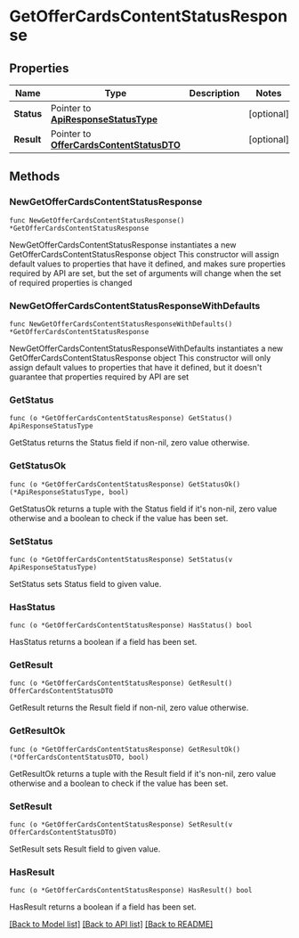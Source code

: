 # GetOfferCardsContentStatusResponse

## Properties

Name | Type | Description | Notes
------------ | ------------- | ------------- | -------------
**Status** | Pointer to [**ApiResponseStatusType**](ApiResponseStatusType.md) |  | [optional] 
**Result** | Pointer to [**OfferCardsContentStatusDTO**](OfferCardsContentStatusDTO.md) |  | [optional] 

## Methods

### NewGetOfferCardsContentStatusResponse

`func NewGetOfferCardsContentStatusResponse() *GetOfferCardsContentStatusResponse`

NewGetOfferCardsContentStatusResponse instantiates a new GetOfferCardsContentStatusResponse object
This constructor will assign default values to properties that have it defined,
and makes sure properties required by API are set, but the set of arguments
will change when the set of required properties is changed

### NewGetOfferCardsContentStatusResponseWithDefaults

`func NewGetOfferCardsContentStatusResponseWithDefaults() *GetOfferCardsContentStatusResponse`

NewGetOfferCardsContentStatusResponseWithDefaults instantiates a new GetOfferCardsContentStatusResponse object
This constructor will only assign default values to properties that have it defined,
but it doesn't guarantee that properties required by API are set

### GetStatus

`func (o *GetOfferCardsContentStatusResponse) GetStatus() ApiResponseStatusType`

GetStatus returns the Status field if non-nil, zero value otherwise.

### GetStatusOk

`func (o *GetOfferCardsContentStatusResponse) GetStatusOk() (*ApiResponseStatusType, bool)`

GetStatusOk returns a tuple with the Status field if it's non-nil, zero value otherwise
and a boolean to check if the value has been set.

### SetStatus

`func (o *GetOfferCardsContentStatusResponse) SetStatus(v ApiResponseStatusType)`

SetStatus sets Status field to given value.

### HasStatus

`func (o *GetOfferCardsContentStatusResponse) HasStatus() bool`

HasStatus returns a boolean if a field has been set.

### GetResult

`func (o *GetOfferCardsContentStatusResponse) GetResult() OfferCardsContentStatusDTO`

GetResult returns the Result field if non-nil, zero value otherwise.

### GetResultOk

`func (o *GetOfferCardsContentStatusResponse) GetResultOk() (*OfferCardsContentStatusDTO, bool)`

GetResultOk returns a tuple with the Result field if it's non-nil, zero value otherwise
and a boolean to check if the value has been set.

### SetResult

`func (o *GetOfferCardsContentStatusResponse) SetResult(v OfferCardsContentStatusDTO)`

SetResult sets Result field to given value.

### HasResult

`func (o *GetOfferCardsContentStatusResponse) HasResult() bool`

HasResult returns a boolean if a field has been set.


[[Back to Model list]](../README.md#documentation-for-models) [[Back to API list]](../README.md#documentation-for-api-endpoints) [[Back to README]](../README.md)


